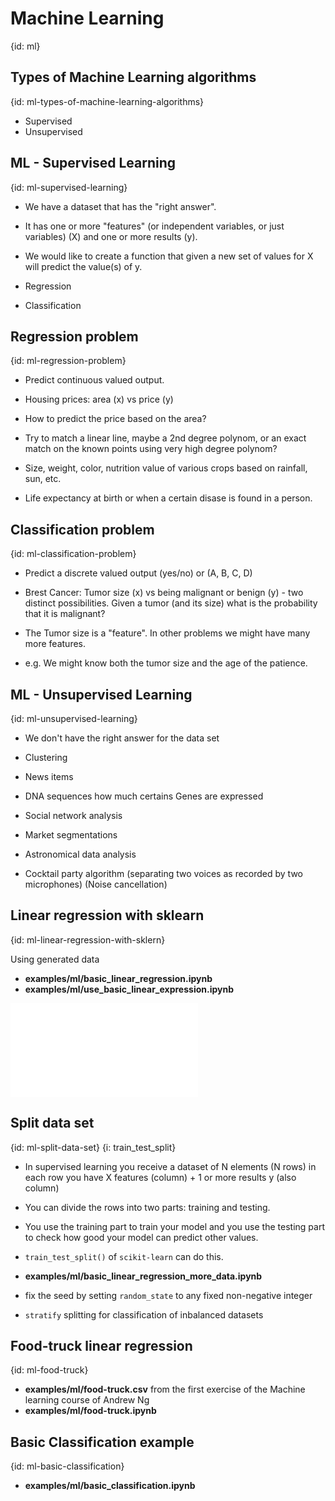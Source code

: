 # Machine Learning
{id: ml}

## Types of Machine Learning algorithms
{id: ml-types-of-machine-learning-algorithms}

* Supervised
* Unsupervised

## ML - Supervised Learning
{id: ml-supervised-learning}

* We have a dataset that has the "right answer".
* It has one or more "features" (or independent variables, or just variables) (X) and one or more results (y).
* We would like to create a function that given a new set of values for X will predict the value(s) of y.


* Regression
* Classification

## Regression problem
{id: ml-regression-problem}

* Predict continuous valued output.

* Housing prices: area (x) vs price (y)
* How to predict the price based on the area?
* Try to match a linear line, maybe a 2nd degree polynom, or an exact match on the known points using very high degree polynom?

* Size, weight, color, nutrition value of various crops based on rainfall, sun, etc.
* Life expectancy at birth or when a certain disase is found in a person.


## Classification problem
{id: ml-classification-problem}

* Predict a discrete valued output (yes/no) or (A, B, C, D)

* Brest Cancer:  Tumor size (x) vs being malignant or benign (y) - two distinct possibilities. Given a tumor (and its size) what is the probability that it is malignant?
* The Tumor size is a "feature". In other problems we might have many more features.
* e.g. We might know both the tumor size and the age of the patience.

## ML - Unsupervised Learning
{id: ml-unsupervised-learning}

* We don't have the right answer for the data set

* Clustering

* News items
* DNA sequences how much certains Genes are expressed
* Social network analysis
* Market segmentations
* Astronomical data analysis
* Cocktail party algorithm (separating two voices as recorded by two microphones)  (Noise cancellation)

## Linear regression with sklearn
{id: ml-linear-regression-with-sklern}

Using generated data

* **examples/ml/basic_linear_regression.ipynb**
* **examples/ml/use_basic_linear_expression.ipynb**

![](examples/ml/basic_linear_regression_predict.py)

## Split data set
{id: ml-split-data-set}
{i: train_test_split}

* In supervised learning you receive a dataset of N elements (N rows) in each row you have X features (column) + 1 or more results y (also column)
* You can divide the rows into two parts: training and testing.
* You use the training part to train your model and you use the testing part to check how good your model can predict other values.
* `train_test_split()` of `scikit-learn` can do this.

* **examples/ml/basic_linear_regression_more_data.ipynb**

* fix the seed by setting `random_state` to any fixed non-negative integer
* `stratify` splitting for classification of inbalanced datasets

## Food-truck linear regression
{id: ml-food-truck}

* **examples/ml/food-truck.csv** from the first exercise of the Machine learning course of Andrew Ng
* **examples/ml/food-truck.ipynb**

## Basic Classification example
{id: ml-basic-classification}

* **examples/ml/basic_classification.ipynb**

